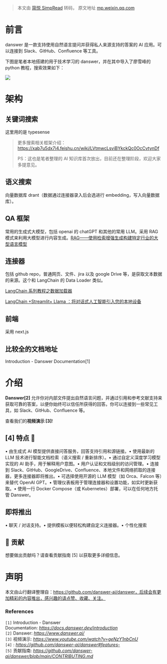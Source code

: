 > 本文由 [简悦 SimpRead](http://ksria.com/simpread/) 转码， 原文地址 [mp.weixin.qq.com](https://mp.weixin.qq.com/s/JBWF5QUh2R-MCP32CMhAPQ)

前言
==

danswer 是一款支持使用自然语言提问并获得私人来源支持的答案的 AI 应用。可以连接到 Slack、GitHub、Confluence 等工具。

下图是笔者本地搭建的用于技术学习的 danswer，并在其中导入了廖雪峰的 python 教程，搜索效果如下：

![](https://mmbiz.qpic.cn/sz_mmbiz_png/8wiaQU8PwroLFRvorgQ0KLTJoKeHMyMZ9HxHjhlC1KalwIuDpKbJ7pUfrIRRa77YjpYXIicrWuUZ5EbBnLbtVKTA/640?wx_fmt=png)

架构
==

关键词搜索
-----

这里用的是 typesense

> 更多搜索相关框架介绍：https://xab7u5dx7i4.feishu.cn/wiki/LVtmwcLsviBYkckQc0OcCvtynDf
> 
> PS：这也是笔者整理的 AI 知识库首次放出，目前还在整理阶段，欢迎大家多提意见。

语义搜索
----

向量数据库 drant（数据通过连接器录入后会选进行 embedding，写入向量数据库）。

QA 框架
-----

常用的生成式大模型，包括 openai 的 chatGPT 和其他的常用 LLM。采用 RAG 模式来利用大模型进行内容生成。[RAG——使用检索增强生成构建特定行业的大型语言模型](http://mp.weixin.qq.com/s?__biz=MzU2NzkxNDY0Ng==&mid=2247486042&idx=1&sn=14ea0a1dccfe8ed69acaea5ec22feb3c&chksm=fc94b3a3cbe33ab50d904b6c24091e06e7d25b226f7cf0410ee823ee46126849cbc3e9aac7c9&scene=21#wechat_redirect)

连接器
---

包括 github repo，普通网页、文件、jira 以及 google Drive 等，是获取文本数据的来源。这个和 LangChain 的 Data Loader 类似。

[LangChain 系列教程之数据加载器](http://mp.weixin.qq.com/s?__biz=MzU2NzkxNDY0Ng==&mid=2247486297&idx=1&sn=d2b0053421b152900f18996b95867eac&chksm=fc94b2a0cbe33bb622e00745a6a810193725bb61bee6583ce0cedf16cb50e5973c1c52c1c404&scene=21#wechat_redirect)

[LangChain +Streamlit+ Llama ：将对话式人工智能引入您的本地设备](http://mp.weixin.qq.com/s?__biz=MzU2NzkxNDY0Ng==&mid=2247486429&idx=1&sn=97db85e798b500330a10450833616b6c&chksm=fc94b224cbe33b325119ab1f950cf2ca1521d727bad953048f905d72a88a7f667b687170756c&scene=21#wechat_redirect)  

前端
--

采用 next.js

比较全的文档地址
--------

Introduction - Danswer Documentation[1]

介绍
==

**Danswer[2]** 允许你对内部文件提出自然语言问题，并通过引用和参考文献支持来获取可靠的答案，以便你始终可以信任所获得的回答。你可以连接到一些常见工具，如 Slack、GitHub、Confluence 等。

查看我们的**视频演示 [3]**!

[4] 特点 💃
---------

• 由生成式 AI 模型提供直接问答服务，回答支持引用和源链接。• 使用最新的 LLM 技术进行智能文档检索（语义搜索 / 重新排序）。• 通过自定义深度学习模型实现的 AI 助手，用于解释用户意图。• 用户认证和文档级别的访问管理。• 连接到 Slack、GitHub、GoogleDrive、Confluence、本地文件和网络抓取的连接器，更多连接器即将推出。• 可选择使用开源的 LLM 模型（如 Orca、Falcon 等）来替代 OpenAI GPT。• 管理仪表板用于管理连接器和设置功能，如实时更新获取。• 使用一行 Docker Compose（或 Kubernetes）部署，可以在任何地方托管 Danswer。

即将推出
----

• 聊天 / 对话支持。• 提供模板以便轻松构建自定义连接器。• 个性化搜索

🌟 贡献
-----

想要做出贡献吗？请查看贡献指南 [5] 以获取更多详细信息。

声明
==

本文由山行翻译整理自：https://github.com/danswer-ai/danswer，后续会有更加精彩的内容推出，感兴趣的请点赞、收藏、关注。

### References

`[1]` Introduction - Danswer Documentation: _https://docs.danswer.dev/introduction_  
`[2]` Danswer: _https://www.danswer.ai/_  
`[3]` 视频演示: _https://www.youtube.com/watch?v=geNzY1nbCnU_  
`[4]` : _https://github.com/danswer-ai/danswer#features-_  
`[5]` 贡献指南: _https://github.com/danswer-ai/danswer/blob/main/CONTRIBUTING.md_